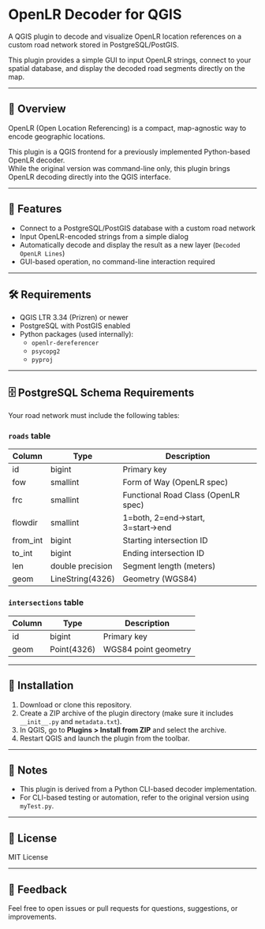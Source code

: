 # OpenLR Decoder for QGIS

A QGIS plugin to decode and visualize OpenLR location references on a custom road network stored in PostgreSQL/PostGIS.

This plugin provides a simple GUI to input OpenLR strings, connect to your spatial database, and display the decoded road segments directly on the map.

---

## 🧭 Overview

OpenLR (Open Location Referencing) is a compact, map-agnostic way to encode geographic locations.

This plugin is a QGIS frontend for a previously implemented Python-based OpenLR decoder.  
While the original version was command-line only, this plugin brings OpenLR decoding directly into the QGIS interface.

---

## 🔧 Features

- Connect to a PostgreSQL/PostGIS database with a custom road network
- Input OpenLR-encoded strings from a simple dialog
- Automatically decode and display the result as a new layer (`Decoded OpenLR Lines`)
- GUI-based operation, no command-line interaction required

---

## 🛠 Requirements

- QGIS LTR 3.34 (Prizren) or newer
- PostgreSQL with PostGIS enabled
- Python packages (used internally):
  - `openlr-dereferencer`
  - `psycopg2`
  - `pyproj`

---

## 🗄 PostgreSQL Schema Requirements

Your road network must include the following tables:

### `roads` table

| Column    | Type             | Description                         |
| --------- | ---------------- | ----------------------------------- |
| id        | bigint           | Primary key                         |
| fow       | smallint         | Form of Way (OpenLR spec)           |
| frc       | smallint         | Functional Road Class (OpenLR spec) |
| flowdir   | smallint         | 1=both, 2=end→start, 3=start→end    |
| from_int  | bigint           | Starting intersection ID            |
| to_int    | bigint           | Ending intersection ID              |
| len       | double precision | Segment length (meters)             |
| geom      | LineString(4326) | Geometry (WGS84)                    |

### `intersections` table

| Column | Type        | Description          |
|--------|-------------|----------------------|
| id     | bigint      | Primary key          |
| geom   | Point(4326) | WGS84 point geometry |

---

## 🚀 Installation

1. Download or clone this repository.
2. Create a ZIP archive of the plugin directory (make sure it includes `__init__.py` and `metadata.txt`).
3. In QGIS, go to **Plugins > Install from ZIP** and select the archive.
4. Restart QGIS and launch the plugin from the toolbar.

---

## 📝 Notes

- This plugin is derived from a Python CLI-based decoder implementation.
- For CLI-based testing or automation, refer to the original version using `myTest.py`.

---

## 📄 License

MIT License

---

## 🙋 Feedback

Feel free to open issues or pull requests for questions, suggestions, or improvements.
